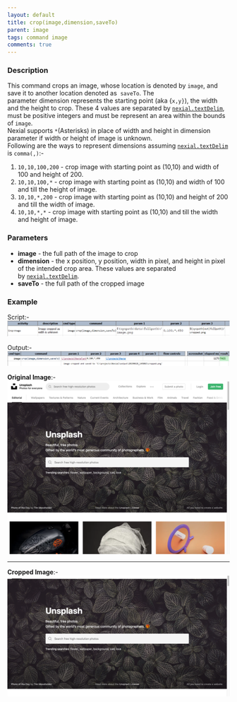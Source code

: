 ```yaml
---
layout: default
title: crop(image,dimension,saveTo)
parent: image
tags: command image
comments: true
---
```



### Description
This command crops an image, whose location is denoted by `image`, and save it to another location denoted as 
`saveTo`. The parameter dimension represents the starting point (aka {`x,y}`), the width and the height to crop. 
These 4 values are separated by [`nexial.textDelim`](../../systemvars/index#nexial.textDelim), must be positive 
integers and must be represent an area within the bounds of `image`.<br>
Nexial supports `*`(Asterisks) in place of width and height in dimension parameter if width or height of image is unknown.<br>
Following are the ways to represent dimensions assuming [`nexial.textDelim`](../../systemvars/index#nexial.textDelim) is `comma(,)`:-
1. `10,10,100,200` - crop image with starting point as (10,10) and width of 100 and height of 200.
2. `10,10,100,*` - crop image with starting point as (10,10) and width of 100 and till the height of image. 
3. `10,10,*,200` - crop image with starting point as (10,10) and height of 200 and till the width of image. 
4. `10,10,*,*` - crop image with starting point as (10,10) and till the width and height of image. 

### Parameters
- **image** - the full path of the image to crop
- **dimension** - the x position, y position, width in pixel, and height in pixel of the intended crop area. 
  These values are separated by [`nexial.textDelim`](../../systemvars/index#nexial.textDelim).
- **saveTo** - the full path of the cropped image

### Example
Script:-<br>
![SCRIPT](image/crop_01.png)

Output:-<br>
![output](image/crop_02.png)

**Original Image**:-<br>
![image1](image/crop_03.png)<br>

---------------------------------------------

**Cropped Image**:-<br>
![image2](image/crop_04.png)
